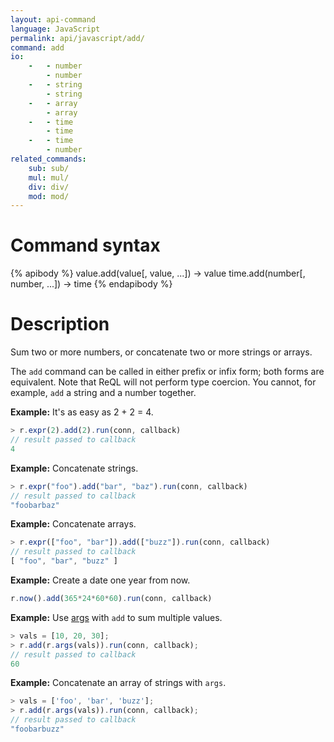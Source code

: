 ```yaml
---
layout: api-command
language: JavaScript
permalink: api/javascript/add/
command: add
io:
    -   - number
        - number
    -   - string
        - string
    -   - array
        - array
    -   - time
        - time
    -   - time
        - number
related_commands:
    sub: sub/
    mul: mul/
    div: div/
    mod: mod/
---
```


# Command syntax #

{% apibody %}
value.add(value[, value, ...]) &rarr; value
time.add(number[, number, ...]) &rarr; time
{% endapibody %}

# Description #

Sum two or more numbers, or concatenate two or more strings or arrays.

The `add` command can be called in either prefix or infix form; both forms are equivalent. Note that ReQL will not perform type coercion. You cannot, for example, `add` a string and a number together.

__Example:__ It's as easy as 2 + 2 = 4.

```javascript
> r.expr(2).add(2).run(conn, callback)
// result passed to callback
4
```

__Example:__ Concatenate strings.

```javascript
> r.expr("foo").add("bar", "baz").run(conn, callback)
// result passed to callback
"foobarbaz"
```


__Example:__ Concatenate arrays.

```javascript
> r.expr(["foo", "bar"]).add(["buzz"]).run(conn, callback)
// result passed to callback
[ "foo", "bar", "buzz" ]
```


__Example:__ Create a date one year from now.

```javascript
r.now().add(365*24*60*60).run(conn, callback)
```

__Example:__ Use [args](/api/javascript/args) with `add` to sum multiple values.

```javascript
> vals = [10, 20, 30];
> r.add(r.args(vals)).run(conn, callback);
// result passed to callback
60
```

__Example:__ Concatenate an array of strings with `args`.

```javascript
> vals = ['foo', 'bar', 'buzz'];
> r.add(r.args(vals)).run(conn, callback);
// result passed to callback
"foobarbuzz"
```
